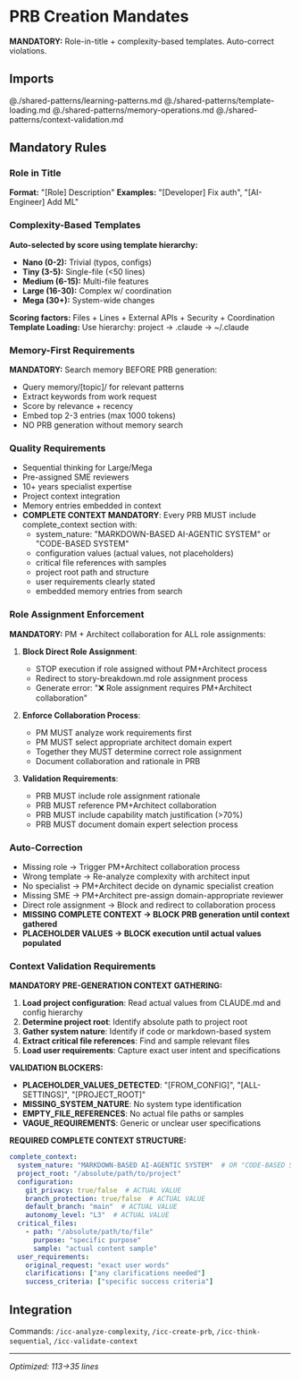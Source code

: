 # PRB Creation Mandates

**MANDATORY:** Role-in-title + complexity-based templates. Auto-correct violations.

## Imports
@./shared-patterns/learning-patterns.md
@./shared-patterns/template-loading.md
@./shared-patterns/memory-operations.md
@./shared-patterns/context-validation.md

## Mandatory Rules

### Role in Title
**Format:** "[Role] Description"
**Examples:** "[Developer] Fix auth", "[AI-Engineer] Add ML"

### Complexity-Based Templates
**Auto-selected by score using template hierarchy:**
- **Nano (0-2):** Trivial (typos, configs)
- **Tiny (3-5):** Single-file (<50 lines)
- **Medium (6-15):** Multi-file features
- **Large (16-30):** Complex w/ coordination
- **Mega (30+):** System-wide changes

**Scoring factors:** Files + Lines + External APIs + Security + Coordination
**Template Loading:** Use hierarchy: project → .claude → ~/.claude

### Memory-First Requirements
**MANDATORY:** Search memory BEFORE PRB generation:
- Query memory/[topic]/ for relevant patterns
- Extract keywords from work request
- Score by relevance + recency
- Embed top 2-3 entries (max 1000 tokens)
- NO PRB generation without memory search

### Quality Requirements
- Sequential thinking for Large/Mega
- Pre-assigned SME reviewers
- 10+ years specialist expertise
- Project context integration
- Memory entries embedded in context
- **COMPLETE CONTEXT MANDATORY**: Every PRB MUST include complete_context section with:
  - system_nature: "MARKDOWN-BASED AI-AGENTIC SYSTEM" or "CODE-BASED SYSTEM"
  - configuration values (actual values, not placeholders)
  - critical file references with samples
  - project root path and structure
  - user requirements clearly stated
  - embedded memory entries from search

### Role Assignment Enforcement
**MANDATORY:** PM + Architect collaboration for ALL role assignments:

1. **Block Direct Role Assignment**: 
   - STOP execution if role assigned without PM+Architect process
   - Redirect to story-breakdown.md role assignment process
   - Generate error: "❌ Role assignment requires PM+Architect collaboration"

2. **Enforce Collaboration Process**:
   - PM MUST analyze work requirements first
   - PM MUST select appropriate architect domain expert
   - Together they MUST determine correct role assignment
   - Document collaboration and rationale in PRB

3. **Validation Requirements**:
   - PRB MUST include role assignment rationale
   - PRB MUST reference PM+Architect collaboration
   - PRB MUST include capability match justification (>70%)
   - PRB MUST document domain expert selection process

### Auto-Correction
- Missing role → Trigger PM+Architect collaboration process
- Wrong template → Re-analyze complexity with architect input
- No specialist → PM+Architect decide on dynamic specialist creation
- Missing SME → PM+Architect pre-assign domain-appropriate reviewer
- Direct role assignment → Block and redirect to collaboration process
- **MISSING COMPLETE CONTEXT → BLOCK PRB generation until context gathered**
- **PLACEHOLDER VALUES → BLOCK execution until actual values populated**

### Context Validation Requirements

**MANDATORY PRE-GENERATION CONTEXT GATHERING:**
1. **Load project configuration**: Read actual values from CLAUDE.md and config hierarchy
2. **Determine project root**: Identify absolute path to project root
3. **Gather system nature**: Identify if code or markdown-based system
4. **Extract critical file references**: Find and sample relevant files
5. **Load user requirements**: Capture exact user intent and specifications

**VALIDATION BLOCKERS:**
- **PLACEHOLDER_VALUES_DETECTED**: "[FROM_CONFIG]", "[ALL-SETTINGS]", "[PROJECT_ROOT]"
- **MISSING_SYSTEM_NATURE**: No system type identification
- **EMPTY_FILE_REFERENCES**: No actual file paths or samples
- **VAGUE_REQUIREMENTS**: Generic or unclear user specifications

**REQUIRED COMPLETE CONTEXT STRUCTURE:**
```yaml
complete_context:
  system_nature: "MARKDOWN-BASED AI-AGENTIC SYSTEM"  # OR "CODE-BASED SYSTEM"
  project_root: "/absolute/path/to/project"
  configuration:
    git_privacy: true/false  # ACTUAL VALUE
    branch_protection: true/false  # ACTUAL VALUE
    default_branch: "main"  # ACTUAL VALUE
    autonomy_level: "L3"  # ACTUAL VALUE
  critical_files:
    - path: "/absolute/path/to/file"
      purpose: "specific purpose"
      sample: "actual content sample"
  user_requirements:
    original_request: "exact user words"
    clarifications: ["any clarifications needed"]
    success_criteria: ["specific success criteria"]
```

## Integration
Commands: `/icc-analyze-complexity`, `/icc-create-prb`, `/icc-think-sequential`, `/icc-validate-context`

---
*Optimized: 113→35 lines*